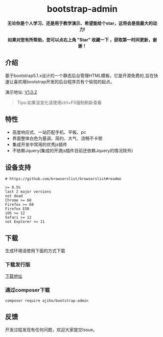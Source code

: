 <h1 align="center">bootstrap-admin</h1> 

<p align="center">    
    <b>无论你是个人学习、还是用于教学演示、希望能给个star，这将会是我最大的动力!</b>
</p>
<p align="center">    
    <b>如果对您有所帮助，您可以点右上角 "Star" 收藏一下 ，获取第一时间更新，谢谢！</b>
</p>

## 介绍

基于bootstrap5.1.x设计的一个静态后台管理HTML模板，它是开源免费的,旨在快速让喜欢用bootstrap开发的后台程序员有个愉悦的起点。

演示地址:
[V1.0.2](https://ajiho.gitee.io/bootstrap-admin)

> Tips:如果没变化请使用ctrl+F5强制刷新查看

## 特性

- 高度响应式、一站匹配手机、平板、pc
- 界面整体白色为基调、简约、大气、流畅不卡顿
- 集成开发中常用的优秀js插件
- 不依赖Jquery(集成的开源js插件目前还依赖Jquery的情况除外)

## 设备支持

~~~
# https://github.com/browserslist/browserslist#readme

>= 0.5%
last 2 major versions
not dead
Chrome >= 60
Firefox >= 60
Firefox ESR
iOS >= 12
Safari >= 12
not Explorer <= 11
~~~

## 下载

生成环境请使用下面的方式下载

### 下载发行版

[下载地址](https://gitee.com/ajiho/bootstrap-admin/releases)

### 通过composer下载

~~~
composer require ajiho/bootstrap-admin
~~~

## 反馈

开发过程发现有任何问题，欢迎大家提交Issue。

